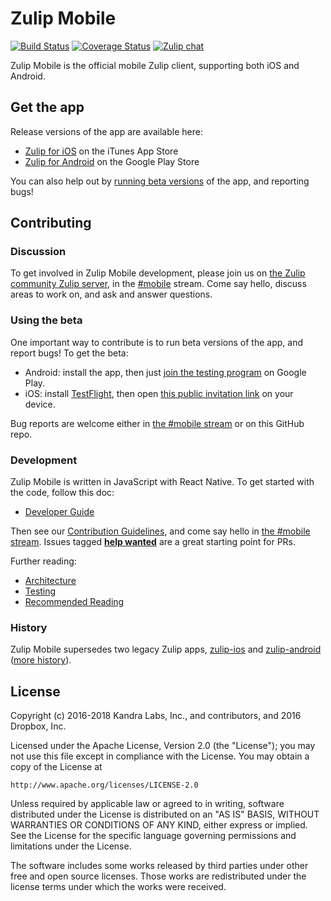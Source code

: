 # Zulip Mobile

[![Build Status](https://travis-ci.org/zulip/zulip-mobile.svg?branch=master)](https://travis-ci.org/zulip/zulip-mobile)
[![Coverage Status](https://coveralls.io/repos/github/zulip/zulip-mobile/badge.svg?branch=master)](https://coveralls.io/github/zulip/zulip-mobile?branch=master)
[![Zulip chat](https://img.shields.io/badge/zulip-join_chat-brightgreen.svg)](https://chat.zulip.org/#narrow/stream/mobile)

Zulip Mobile is the official mobile Zulip client, supporting both iOS
and Android.

## Get the app

Release versions of the app are available here:
* [Zulip for iOS](https://itunes.apple.com/app/zulip/id1203036395)
  on the iTunes App Store
* [Zulip for Android](https://play.google.com/store/apps/details?id=com.zulipmobile)
  on the Google Play Store

You can also help out by [running beta versions](#using-the-beta) of
the app, and reporting bugs!

## Contributing

### Discussion

To get involved in Zulip Mobile development, please join us on
[the Zulip community Zulip server][czo-doc], in the
[#mobile][czo-mobile] stream.  Come say hello, discuss areas to
work on, and ask and answer questions.

[czo-mobile]: https://chat.zulip.org/#narrow/stream/mobile
[czo-doc]: https://zulip.readthedocs.io/en/latest/contributing/chat-zulip-org.html

### Using the beta

One important way to contribute is to run beta versions of the app, and report
bugs!  To get the beta:

* Android: install the app, then just
  [join the testing program](https://play.google.com/apps/testing/com.zulipmobile/)
  on Google Play.
* iOS: install [TestFlight](https://developer.apple.com/testflight/testers/),
  then open [this public invitation link](https://testflight.apple.com/join/ZuzqwXGf)
  on your device.

Bug reports are welcome either in [the #mobile stream](#discussion) or
on this GitHub repo.

### Development

Zulip Mobile is written in JavaScript with React Native.  To get
started with the code, follow this doc:

* [Developer Guide](docs/developer-guide.md)

Then see our [Contribution Guidelines](CONTRIBUTING.md), and come say
hello in [the #mobile stream](#discussion).  Issues tagged
**[help wanted](https://github.com/zulip/zulip-mobile/labels/help%20wanted)**
are a great starting point for PRs.

Further reading:

* [Architecture](docs/architecture.md)
* [Testing](docs/howto/testing.md)
* [Recommended Reading](docs/background/recommended-reading.md)

### History

Zulip Mobile supersedes two legacy Zulip apps,
[zulip-ios](https://github.com/zulip/zulip-ios-legacy) and
[zulip-android](https://github.com/zulip/zulip-android)
([more history](https://github.com/zulip/zulip-android/blob/master/android-strategy.md)).

## License

Copyright (c) 2016-2018 Kandra Labs, Inc., and contributors, and 2016 Dropbox, Inc.

Licensed under the Apache License, Version 2.0 (the "License");
you may not use this file except in compliance with the License.
You may obtain a copy of the License at

    http://www.apache.org/licenses/LICENSE-2.0

Unless required by applicable law or agreed to in writing, software
distributed under the License is distributed on an "AS IS" BASIS,
WITHOUT WARRANTIES OR CONDITIONS OF ANY KIND, either express or implied.
See the License for the specific language governing permissions and
limitations under the License.

The software includes some works released by third parties under other
free and open source licenses. Those works are redistributed under the
license terms under which the works were received.
